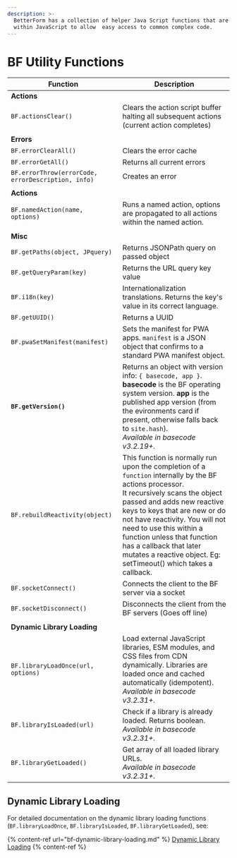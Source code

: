 ```yaml
---
description: >-
  BetterForm has a collection of helper Java Script functions that are used
  within JavaScript to allow  easy access to common complex code.
---
```


# BF Utility Functions

| Function | Description |
|----------|-------------|
| **Actions** | |
| `BF.actionsClear()` | Clears the action script buffer halting all subsequent actions (current action completes) |
| | |
| **Errors** | |
| `BF.errorClearAll()` | Clears the error cache |
| `BF.errorGetAll()` | Returns all current errors |
| `BF.errorThrow(errorCode, errorDescription, info)` | Creates an error |
| | |
| **Actions** | |
| `BF.namedAction(name, options)` | Runs a named action, options are propagated to all actions within the named action. |
| | |
| **Misc** | |
| `BF.getPaths(object, JPquery)` | Returns JSONPath query on passed object |
| `BF.getQueryParam(key)` | Returns the URL query key value |
| `BF.i18n(key)` | Internationalization translations. Returns the key's value in its correct language. |
| `BF.getUUID()` | Returns a UUID |
| `BF.pwaSetManifest(manifest)` | Sets the manifest for PWA apps. `manifest` is a JSON object that confirms to a standard PWA manifest object. |
| **`BF.getVersion()`** | Returns an object with version info: `{ basecode, app }`.<br>**basecode** is the BF operating system version. **app** is the published app version (from the evironments card if present, otherwise falls back to `site.hash`).<br>*Available in basecode v3.2.19+*. |
| `BF.rebuildReactivity(object)` | This function is normally run upon the completion of a `function` internally by the BF actions processor.<br>It recursively scans the object passed and adds new reactive keys to keys that are new or do not have reactivity. You will not need to use this within a function unless that function has a callback that later mutates a reactive object. Eg: setTimeout() which takes a callback. |
| `BF.socketConnect()` | Connects the client to the BF server via a socket |
| `BF.socketDisconnect()` | Disconnects the client from the BF servers (Goes off line) |
| | |
| **Dynamic Library Loading** | |
| `BF.libraryLoadOnce(url, options)` | Load external JavaScript libraries, ESM modules, and CSS files from CDN dynamically. Libraries are loaded once and cached automatically (idempotent).<br>*Available in basecode v3.2.31+*. |
| `BF.libraryIsLoaded(url)` | Check if a library is already loaded. Returns boolean.<br>*Available in basecode v3.2.31+*. |
| `BF.libraryGetLoaded()` | Get array of all loaded library URLs.<br>*Available in basecode v3.2.31+*. |

## Dynamic Library Loading

For detailed documentation on the dynamic library loading functions (`BF.libraryLoadOnce`, `BF.libraryIsLoaded`, `BF.libraryGetLoaded`), see:

{% content-ref url="bf-dynamic-library-loading.md" %}
[Dynamic Library Loading](bf-dynamic-library-loading.md)
{% content-ref %}
